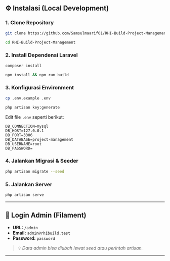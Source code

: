 
## ⚙️ Instalasi (Local Development)

### 1. Clone Repository
```bash
git clone https://github.com/Samsulmaarif01/RHI-Build-Project-Management.git
```
```bash
cd RHI-Build-Project-Management
```

### 2. Install Dependensi Laravel
```bash
composer install
```
```bash
npm install && npm run build
```

### 3. Konfigurasi Environment
```bash
cp .env.example .env
```
```bash
php artisan key:generate
```

Edit file `.env` seperti berikut:
```
DB_CONNECTION=mysql
DB_HOST=127.0.0.1
DB_PORT=3306
DB_DATABASE=project-management
DB_USERNAME=root
DB_PASSWORD=
```

### 4. Jalankan Migrasi & Seeder
```bash
php artisan migrate --seed
```

### 5. Jalankan Server
```bash
php artisan serve
```

---

## 🔐 Login Admin (Filament)
- **URL:** `/admin`  
- **Email:** `admin@rhibuild.test`  
- **Password:** `password`  

> 💡 *Data admin bisa diubah lewat seed atau perintah artisan.*

---
